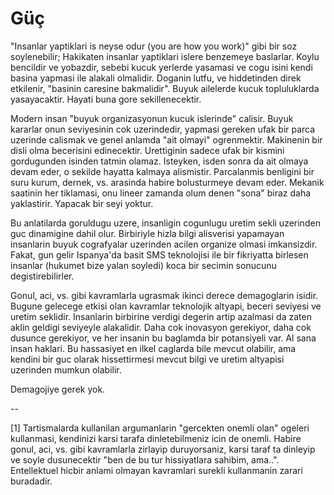 # Güç

"Insanlar yaptiklari is neyse odur (you are how you work)" gibi bir soz soylenebilir; Hakikaten insanlar yaptiklari islere benzemeye baslarlar. Koylu bencildir ve yobazdir, sebebi kucuk yerlerde yasamasi ve cogu isini kendi basina yapmasi ile alakali olmalidir. Doganin lutfu, ve hiddetinden direk etkilenir, "basinin caresine bakmalidir". Buyuk ailelerde kucuk topluluklarda yasayacaktir. Hayati buna gore sekillenecektir.

Modern insan "buyuk organizasyonun kucuk islerinde" calisir. Buyuk kararlar onun seviyesinin cok uzerindedir, yapmasi gereken ufak bir parca uzerinde calismak ve genel anlamda "ait olmayi" ogrenmektir. Makinenin bir disli olma becerisini edinecektir. Urettiginin sadece ufak bir kismini gordugunden isinden tatmin olamaz. Isteyken, isden sonra da ait olmaya devam eder, o sekilde hayatta kalmaya alismistir. Parcalanmis benligini bir suru kurum, dernek, vs. arasinda habire bolusturmeye devam eder. Mekanik saatinin her tiklamasi, onu lineer zamanda olum denen "sona" biraz daha yaklastirir. Yapacak bir seyi yoktur.

Bu anlatilarda goruldugu uzere, insanligin cogunlugu uretim sekli uzerinden guc dinamigine dahil olur. Birbiriyle hizla bilgi alisverisi yapamayan insanlarin buyuk cografyalar uzerinden acilen organize olmasi imkansizdir. Fakat, gun gelir Ispanya'da basit SMS teknolojisi ile bir fikriyatta birlesen insanlar (hukumet bize yalan soyledi) koca bir secimin sonucunu degistirebilirler.

Gonul, aci, vs. gibi kavramlarla ugrasmak ikinci derece demagoglarin isidir. Bugune gelecege etkisi olan kavramlar teknolojik altyapi, beceri seviyesi ve uretim seklidir. Insanlarin birbirine verdigi degerin artip azalmasi da zaten aklin geldigi seviyeyle alakalidir. Daha cok inovasyon gerekiyor, daha cok dusunce gerekiyor, ve her insanin bu baglamda bir potansiyeli var. Al sana insan haklari. Bu hassasiyet en ilkel caglarda bile mevcut olabilir, ama kendini bir guc olarak hissettirmesi mevcut bilgi ve uretim altyapisi uzerinden mumkun olabilir.

Demagojiye gerek yok.

--

[1] Tartismalarda kullanilan argumanlarin "gercekten onemli olan" ogeleri kullanmasi, kendinizi karsi tarafa dinletebilmeniz icin de onemli. Habire gonul, aci, vs. gibi kavramlarla zirlayip duruyorsaniz, karsi taraf ta dinleyip ve soyle dusunecektir "ben de bu tur hissiyatlara sahibim, ama..". Entellektuel hicbir anlami olmayan kavramlari surekli kullanmanin zarari buradadir.
